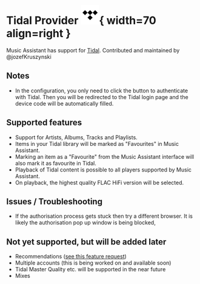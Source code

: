 # Tidal Provider ![Preview image](../assets/icons/tidal-icon.svg){ width=70 align=right }

Music Assistant has support for [Tidal](https://tidal.com). Contributed and maintained by @jozefKruszynski 

## Notes

- In the configuration, you only need to click the button to authenticate with Tidal. Then you will be redirected to the Tidal login page and the device code will be automatically filled.

## Supported features

- Support for Artists, Albums, Tracks and Playlists.
- Items in your Tidal library will be marked as "Favourites" in Music Assistant.
- Marking an item as a "Favourite" from the Music Assistant interface will also mark it as favourite in Tidal.
- Playback of Tidal content is possible to all players supported by Music Assistant.
- On playback, the highest quality FLAC HiFi version will be selected.

## Issues / Troubleshooting

- If the authorisation process gets stuck then try a different browser. It is likely the authorisation pop up window is being blocked,

## Not yet supported, but will be added later

- Recommendations ([see this feature request](https://github.com/music-assistant/hass-music-assistant/discussions/535))
- Multiple accounts (this is being worked on and available soon)
- Tidal Master Quality etc. will be supported in the near future
- Mixes
